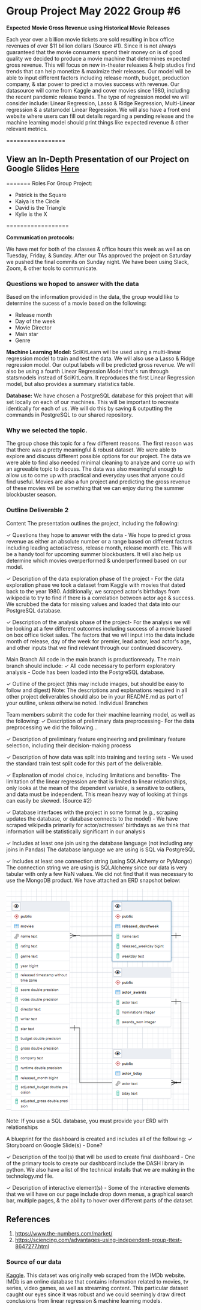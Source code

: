 # Group Project May 2022 Group #6
**Expected Movie Gross
 Revenue using Historical Movie Releases**

Each year over a billion movie tickets are sold resulting in box office revenues of over $11 billion dollars (Source #1). Since it is not always guaranteed that the movie consumers spend their money on is of good quality we decided to produce a movie machine that determines expected gross revenue. This will focus on new in-theater releases & help studios find trends that can help monetize & maximize their releases. Our model will be able to input different factors including release month, budget, production company, & star power to predict a movies success with revenue. Our datasource will come from Kaggle and cover movies since 1980, including the recent pandemic release trends. The type of regression model we will consider include: Linear Regression, Lasso & Ridge Regression, Multi-Linear regression & a statsmodel Linear Regression. We will also have a front end website where users can fill out details regarding a pending release and the machine learning model should print things like expected revenue & other relevant metrics.

=================
## View an In-Depth Presentation of our Project on Google Slides [Here](https://docs.google.com/presentation/d/19gyoO1Xixo4S4uNQXGSk6etrtWgv2QRmYCXpXCZC0VE/edit#slide=id.p)
=======
Roles For Group Project:
- Patrick is the Square 
- Kaiya is the Circle
- David is the Triangle
- Kylie is the X
<!-- We were each responsible for an branch during the first segment:
![](https://github.com/PDob02/Group_Project_May_2022/blob/pdobry/segment_1/Images/Git_Branches_Segment_1.png) -->
==================

**Communication protocols:**

We have met for both of the classes & office hours this week as well as on Tuesday, Friday, & Sunday. After our TAs approved the project on Saturday we pushed the final commits on Sunday night. We have been using Slack, Zoom, & other tools to communicate. 

### Questions we hoped to answer with the data

Based on the information provided in the data, the group would like to determine the sucess of a movie based on the following:
* Release month
* Day of the week
* Movie Director
* Main star
* Genre

**Machine Learning Model:**
SciKitLearn  will be used using a multi-linear regression model to train and test the data. We will also use a Lasso & Ridge regression model. Our output labels will be predicted gross revenue. We will also be using a fourth Linear Regression Model that's run through statsmodels instead of SciKitLearn. It reproduces the first Linear Regression model, but also provides a summary statistics table.

**Database:** We have chosen a PostgreSQL database for this project that will set locally on each of our machines. This will be important to recreate identically for each of us. We will do this by saving & outputting the commands in PostgreSQL to our shared repository. 

### Why we selected the topic.
The group chose this topic for a few different reasons.  The first reason was that there was a pretty meaningful & robust dataset. We were able to explore and discuss different possible options for our project. The data we were able to find also needed minimal cleaning to analyze and come up with an agreeable topic to discuss. The data was also meaningful enough to allow us to come up with practical and everyday uses that anyone could find useful. Movies are also a fun project and predicting the gross revenue of these movies will be something that we can enjoy during the summer blockbuster season. 

### Outline Deliverable 2 ### 
Content
The presentation outlines the project,
including the following:
<!-- ✓ Selected topic - Data analysis for Movies -->
<!-- ✓ Reason why they selected their topic - Fun topic- we explained this in the first readme -->
<!-- ✓ Description of their source of data- Kaggle done -->
✓ Questions they hope to answer with
the data - We hope to predict gross revenue as either an absolute number or a range based on different factors including leading actor/actress, release month, release month etc. This will be a handy tool for upcoming summer blockbusters. It will also help us determine which movies overperformed & underperformed based on our model.

✓ Description of the data exploration
phase of the project - For the data exploration phase we took a dataset from Kaggle with movies that dated back to the year 1980. Additionally, we scraped actor's birthdays from wikipedia to try to find if there is a correlation between actor age & success. We scrubbed the data for missing values and loaded that data into our PostgreSQL database. 

✓ Description of the analysis phase of
the project- 
For the analysis we will be looking at a few different outcomes including success of a movie based on box office ticket sales. The factors that we will input into the data include month of release, day of the week for premier, lead actor, lead actor's age, and other inputs that we find relevant through our continued discovery.  

Main Branch All code in the main branch is productionready.
The main branch should include: ✓ All code necessary to perform
exploratory analysis - Code has been loaded into the PostgreSQL database.

<!-- ✓ Description of the communication
protocols - DONE -->

✓ Outline of the project (this may include
images, but should be easy to follow and
digest)
Note: The descriptions and explanations
required in all other project deliverables
should also be in your README.md as
part of your outline, unless otherwise
noted.
Individual Branches 

<!-- ✓ At least one branch for each team member - Satisfied -->
<!-- 
✓ Each team member has at least four
commits for the duration of the second
segment (eight total commits per person) Yes -->

Team members submit the code for their machine learning model, as well as the
following:
✓ Description of preliminary data
preprocessing- For the data preprocessing we did the following...

✓ Description of preliminary feature
engineering and preliminary feature
selection, including their decision-making
process 

✓ Description of how data was split into
training and testing sets - We used the standard train test split code for this part of the deliverable. 

✓ Explanation of model choice, including limitations and benefits- 
The limitation of the linear regression are that is limited to linear relationships, only looks at the mean of the dependent variable, is sensitive to outliers, and data must be independent. This mean heavy way of looking at things can easily be skewed. (Source #2)
<!-- 
Team members present a fully integrated
database.
✓ Database stores static data for use
during the project - Satisfied with Postgres -->
✓ Database interfaces with the project in
some format (e.g., scraping updates the
database, or database connects to the
model) - We have scraped wikipedia primarily for actor/actresses' birthdays as we think that information will be statistically significant in our analysis 

<!-- ✓ Includes at least two tables (or
collections, if using MongoDB)  -->

✓ Includes at least one join using the
database language (not including any
joins in Pandas) The database language we are using is SQL via PostgreSQL

✓ Includes at least one connection string 
(using SQLAlchemy or PyMongo) The connection string we are using is SQLAlchemy since our data is very tabular with only a few NaN values. We did not find that it was necessary to use the MongoDB product. We have attached an ERD snapshot below:

![](https://github.com/PDob02/Group_Project_May_2022/blob/main/Images/moviesERD.png)

Note: If you use a SQL database, you
must provide your ERD with relationships

A blueprint for the dashboard is created
and includes all of the following:
✓ Storyboard on Google Slide(s) - Done?

✓ Description of the tool(s) that will be
used to create final dashboard - One of the primary tools to create our dashboard include the DASH library in python. We also have a list of the technical installs that we are making in the technology.md file. 

✓ Description of interactive element(s) - Some of the interactive elements that we will have on our page include drop down menus, a graphical search bar, multiple pages, & the ability to hover over different parts of the dataset. 

## References
1. https://www.the-numbers.com/market/
2. https://sciencing.com/advantages-using-independent-group-ttest-8647277.html 

### Source of our data
[Kaggle](https://www.kaggle.com/datasets/danielgrijalvas/movies). This dataset was originally web scraped from the IMDb website.  IMDb is an online database that contains information related to movies, tv series, video games, as well as streaming content. This particular dataset caught our eyes since it was robust and we could seemingly draw direct conclusions from linear regression & machine learning models.

